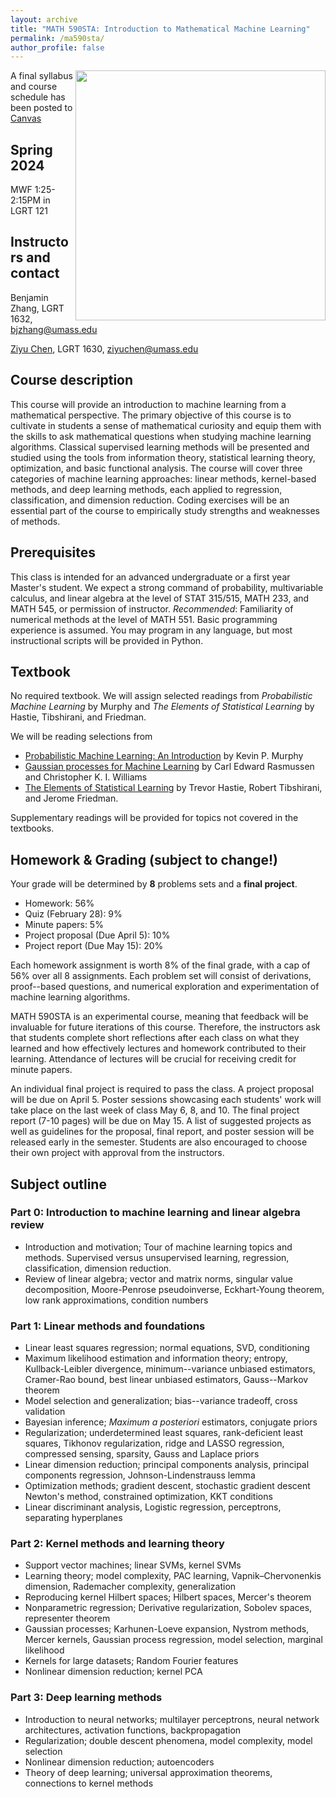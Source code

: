```yaml
---
layout: archive
title: "MATH 590STA: Introduction to Mathematical Machine Learning"
permalink: /ma590sta/
author_profile: false
---
```


<!-- {% include base_path %}-->
 
 
 <!-- <span style="color:red"> ***As of 08 November 2023, enrollment for the class is full. However, if you are still interested in signing up for the course, please email us at bjzhang@umass.edu and ziyuchen@umass.edu.***  </span> -->

 [<img align="right" width="400" src="https://benjzhang.github.io/files/ma590sta_poster.png" />](https://benjzhang.github.io/files/ma590sta_poster.png)

A final syllabus and course schedule has been posted to [Canvas](https://umamherst.instructure.com/courses/8825)

## Spring 2024
MWF 1:25-2:15PM in LGRT 121

## Instructors and contact
Benjamin Zhang, LGRT 1632, bjzhang@umass.edu

[Ziyu Chen](https://sites.google.com/view/ziyu-chen), LGRT 1630, ziyuchen@umass.edu



## Course description

This course will provide an introduction to machine learning from a mathematical perspective. The primary objective of this course is to cultivate in students a sense of mathematical curiosity and equip them with the skills to ask mathematical questions when studying machine learning algorithms. Classical supervised learning methods will be presented and studied using the tools from information theory, statistical learning theory, optimization, and basic functional analysis. The course will cover three categories of machine learning approaches: linear methods, kernel-based methods, and deep learning methods, each applied to regression, classification, and dimension reduction. Coding exercises will be an essential part of the course to empirically study strengths and weaknesses of methods. 

## Prerequisites
This class is intended for an advanced undergraduate or a first year Master's student. We expect a strong command of probability, multivariable calculus, and linear algebra at the level of STAT 315/515, MATH 233, and MATH 545, or permission of instructor. *Recommended*: Familiarity of numerical methods at the level of MATH 551. Basic programming experience is assumed. You may program in any language, but most instructional scripts will be provided in Python.  


## Textbook 
No required textbook. We will assign selected readings from *Probabilistic Machine Learning* by Murphy and *The Elements of Statistical Learning* by Hastie, Tibshirani, and Friedman. 

We will be reading selections from 
- [Probabilistic Machine Learning: An Introduction](https://probml.github.io/pml-book/book1.html) by Kevin P. Murphy
- [Gaussian processes for Machine Learning](https://gaussianprocess.org/gpml/) by Carl Edward Rasmussen and Christopher K. I. Williams
- [The Elements of Statistical Learning](https://hastie.su.domains/ElemStatLearn/) by Trevor Hastie, Robert Tibshirani, and Jerome Friedman.

Supplementary readings will be provided for topics not covered in the textbooks. 



## Homework & Grading (subject to change!)
Your grade will be determined by **8** problems sets and a **final project**. 
- Homework: 56%
- Quiz (February 28): 9%
- Minute papers: 5%
- Project proposal (Due April 5): 10%
- Project report (Due May 15): 20% 

Each homework assignment is worth 8% of the final grade, with a cap of 56% over all 8 assignments. Each problem set will consist of derivations, proof--based questions, and numerical exploration and experimentation of machine learning algorithms. 

MATH 590STA is an experimental course, meaning that feedback will be invaluable for future iterations of this course. Therefore, the instructors ask that students complete short reflections after each class on what they learned and how effectively lectures and homework contributed to their learning. Attendance of lectures will be crucial for receiving credit for minute papers. 


An individual final project is required to pass the class. A project proposal will be due on April 5. Poster sessions showcasing each students' work will take place on the last week of class May 6, 8, and 10. The final project report (7-10 pages) will be due on May 15. A list of suggested projects as well as guidelines for the proposal, final report, and poster session will be released early in the semester.  Students are also encouraged to choose their own project with approval from the instructors. 



## Subject outline

### Part 0: Introduction to machine learning and linear algebra review
-  Introduction and motivation; Tour of machine learning topics and methods. Supervised versus unsupervised learning, regression, classification, dimension reduction. 
-  Review of linear algebra; vector and matrix norms, singular value decomposition, Moore-Penrose pseudoinverse, Eckhart-Young theorem, low rank approximations, condition numbers

### Part 1: Linear methods and foundations

- Linear least squares regression; normal equations, SVD, conditioning
- Maximum likelihood estimation and information theory; entropy, Kullback-Leibler divergence, minimum--variance unbiased estimators, Cramer-Rao bound, best linear unbiased estimators, Gauss--Markov theorem
- Model selection and generalization; bias--variance tradeoff, cross validation
- Bayesian inference; *Maximum a posteriori* estimators, conjugate priors
- Regularization; underdetermined least squares, rank-deficient least squares, Tikhonov regularization, ridge and LASSO regression, compressed sensing, sparsity, Gauss and Laplace priors
- Linear dimension reduction; principal components analysis, principal components regression, Johnson-Lindenstrauss lemma
- Optimization methods; gradient descent, stochastic gradient descent Newton's method, constrained optimization, KKT conditions
-  Linear discriminant analysis, Logistic regression, perceptrons, separating hyperplanes
     



### Part 2: Kernel methods and learning theory

- Support vector machines; linear SVMs, kernel SVMs
- Learning theory; model complexity, PAC learning, Vapnik–Chervonenkis dimension, Rademacher complexity, generalization
- Reproducing kernel Hilbert spaces; Hilbert spaces, Mercer's theorem
- Nonparametric regression;  Derivative regularization, Sobolev spaces, representer theorem
- Gaussian processes; Karhunen-Loeve expansion, Nystrom methods, Mercer kernels, Gaussian process regression, model selection, marginal likelihood
- Kernels for large datasets; Random Fourier features
- Nonlinear dimension reduction; kernel PCA

### Part 3: Deep learning methods

 - Introduction to neural networks; multilayer perceptrons, neural network architectures, activation functions, backpropagation
- Regularization; double descent phenomena, model complexity, model selection       
- Nonlinear dimension reduction; autoencoders
- Theory of deep learning; universal approximation theorems, connections to kernel methods

<!-- \item \textbf{Lecture 22:} Theory of deep learning II; connections to kernel methods, neural tangent kernel

\item \textbf{Lecture 23:} Theory of deep learning III; implicit regularization, double descent phenomenon -->

<!-- ### Part 4: Student presentations -->









<!-- {% for post in site.teaching reversed %}
  {% include archive-single.html %} -->
<!-- {% endfor %}
 -->